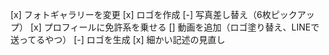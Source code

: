 [x] フォトギャラリーを変更
[x] ロゴを作成
[-] 写真差し替え（6枚ピックアップ）
[x] プロフィールに免許系を乗せる
[] 動画を追加（ロゴ塗り替え、LINEで送ってるやつ）
[-] ロゴを生成
[x] 細かい記述の見直し